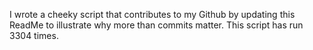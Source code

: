 I wrote a cheeky script that contributes to my Github by updating this ReadMe to illustrate why more than commits matter. This script has run 3304 times.